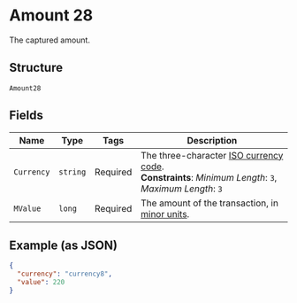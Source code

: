 
# Amount 28

The captured amount.

## Structure

`Amount28`

## Fields

| Name | Type | Tags | Description |
|  --- | --- | --- | --- |
| `Currency` | `string` | Required | The three-character [ISO currency code](https://docs.adyen.com/development-resources/currency-codes).<br>**Constraints**: *Minimum Length*: `3`, *Maximum Length*: `3` |
| `MValue` | `long` | Required | The amount of the transaction, in [minor units](https://docs.adyen.com/development-resources/currency-codes). |

## Example (as JSON)

```json
{
  "currency": "currency8",
  "value": 220
}
```

